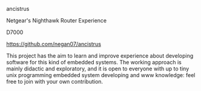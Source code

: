 ancistrus

Netgear's Nighthawk Router Experience

D7000

https://github.com/negan07/ancistrus

This project has the aim to learn and improve experience about developing software for this kind of embedded systems.
The working approach is mainly didactic and exploratory, and it is open to everyone with up to tiny unix programming embedded system developing and www knowledge: feel free to join with your own contribution.


